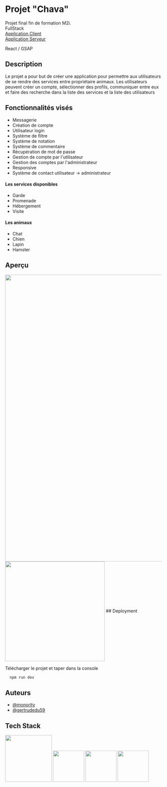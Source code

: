 # Projet "Chava"

Projet final fin de formation M2i.  
FullStack  
 [Application Client](https://github.com/monority/client-chava)  
 [Application Serveur](https://github.com/GertrudeDu59/server-chava)

React / GSAP  
## Description

Le projet a pour but de créer une application pour permettre aux utilisateurs de se rendre des services entre propriétaire animaux.
Les utilisateurs peuvent créer un compte, sélectionner des profils, communiquer entre eux et faire des recherche dans la liste des services et la liste des utilisateurs

## Fonctionnalités visés

- Messagerie
- Création de compte
- Utilisateur login
- Système de filtre
- Système de notation
- Système de commentaire
- Récupération de mot de passe
- Gestion de compte par l'utilisateur
- Gestion des comptes par l'administrateur
- Responsive 
- Système de contact utilisateur -> administrateur

#### Les services disponibles
- Garde
- Promenade
- Hébergement
- Visite

#### Les animaux
- Chat
- Chien
- Lapin
- Hamster



## Aperçu

<img src="https://www.cjoint.com/doc/23_09/MIhhgjZzvPL_Frame-3.png" width=920>
<img src="https://www.cjoint.com/doc/23_09/MIhhhitENZL_mobile.png" width=320 align="center">
## Deployment

Télécharger le projet et taper dans la console  
```bash
  npm run dev
```


## Auteurs  
- [@monority](https://www.github.com/monority)
- [@gertrudedu59](https://www.github.com/gertrudedu59)

## Tech Stack  
<p float="left"><img src="https://cdn.swisscows.com/image?url=https%3A%2F%2Fi0.wp.com%2Fprogrammingwithmosh.com%2Fwp-content%2Fuploads%2F2019%2F01%2F2000px-React-icon.svg_.png%3Ffit%3D2000%252C1413%26ssl%3D1" width=150>
<img src="https://vitejs.dev/logo-with-shadow.png" width=100>
<img src="https://sass-lang.com/assets/img/logos/logo.svg" width=100>
<img src="https://www.emailjs.com/logo.png" width=100>


</p>

